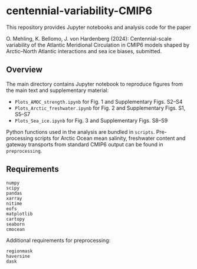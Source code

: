 # centennial-variability-CMIP6

This repository provides Jupyter notebooks and analysis code for the paper

O. Mehling, K. Bellomo, J. von Hardenberg (2024): Centennial-scale variability of the Atlantic Meridional Circulation in CMIP6 models shaped by Arctic–North Atlantic interactions and sea ice biases, submitted.

## Overview

The main directory contains Jupyter notebook to reproduce figures from the main text and supplementary material:

* `Plots_AMOC_strength.ipynb` for Fig. 1 and Supplementary Figs. S2–S4
* `Plots_Arctic_freshwater.ipynb` for Fig. 2 and Supplementary Figs. S1, S5–S7
* `Plots_Sea_ice.ipynb` for Fig. 3 and Supplementary Figs. S8–S9

Python functions used in the analysis are bundled in `scripts`. Pre-processing scripts for Arctic Ocean mean salinity, freshwater content and gateway transports from standard CMIP6 output can be found in `preprocessing`.

## Requirements
```
numpy
scipy
pandas
xarray
nitime
eofs
matplotlib
cartopy
seaborn
cmocean
```

Additional requirements for preprocessing:
```
regionmask
haversine
dask
```